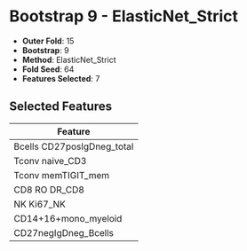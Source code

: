 # Bootstrap 9 - ElasticNet_Strict

- **Outer Fold**: 15
- **Bootstrap**: 9
- **Method**: ElasticNet_Strict
- **Fold Seed**: 64
- **Features Selected**: 7

## Selected Features

| Feature |
|---------|
| Bcells CD27posIgDneg_total |
| Tconv naive_CD3 |
| Tconv memTIGIT_mem |
| CD8 RO DR_CD8 |
| NK Ki67_NK |
| CD14+16+mono_myeloid |
| CD27negIgDneg_Bcells |
